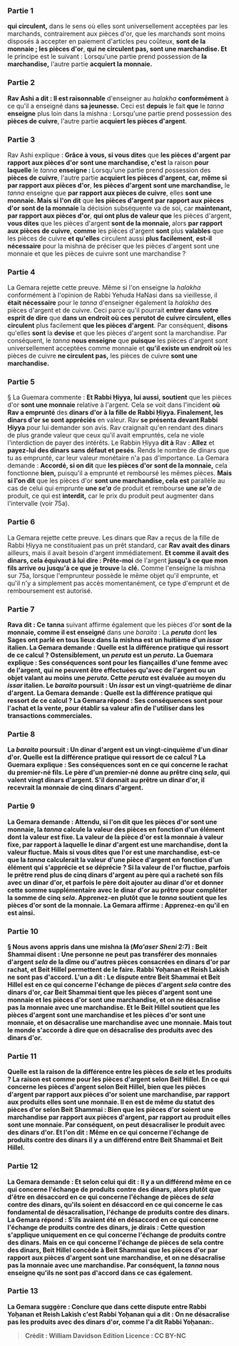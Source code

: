 
### Partie 1
<b>qui circulent,</b> dans le sens où elles sont universellement acceptées par les marchands, contrairement aux pièces d'or, que les marchands sont moins disposés à accepter en paiement d'articles peu coûteux, <b>sont de la monnaie ; les pièces d'or</b>, <b>qui ne circulent pas, sont une marchandise. Et</b> le principe est le suivant : Lorsqu'une partie prend possession de <b>la marchandise,</b> l'autre partie <b>acquiert la monnaie.</b>

### Partie 2
<b>Rav Ashi a dit : Il est raisonnable</b> d'enseigner au <i>halakha</i> <b>conformément</b> à ce qu'il a enseigné dans <b>sa jeunesse.</b> Ceci est <b>depuis</b> le fait <b>que</b> le <i>tanna</i> <b>enseigne</b> plus loin dans la mishna : Lorsqu'une partie prend possession des <b>pièces de cuivre</b>, l'autre partie <b>acquiert les pièces d'argent</b>.

### Partie 3
Rav Ashi explique : <b>Grâce à vous, si vous dites</b> que <b>les pièces d'argent</b> <b>par rapport aux pièces d'or</b> <b>sont une marchandise, c'est</b> la raison <b>pour laquelle</b> le <i>tanna</i> <b>enseigne : </b> Lorsqu'une partie prend possession des <b>pièces de cuivre</b>, l'autre partie <b>acquiert les pièces d'argent</b>, <b>car, même si par rapport aux pièces d'or</b>, <b>les pièces d'argent</b> <b>sont une marchandise,</b> le <i>tanna</i> enseigne que <b>par rapport aux pièces de cuivre</b>, elles <b>sont une monnaie. Mais si l'on dit</b> que <b>les pièces d'argent</b> <b>par rapport aux pièces d'or</b> <b>sont de la monnaie</b> la décision subséquente va de soi, car <b>maintenant, par rapport aux pièces d'or</b>, <b>qui ont plus de valeur que</b> les pièces d'argent, <b>vous dites</b> que les pièces d'argent <b>sont de la monnaie, </b> alors <b>par rapport aux pièces de cuivre</b>, <b>comme</b> les pièces d'argent <b>sont</b> plus <b>valables</b> que les pièces de cuivre <b>et qu'elles</b> circulent aussi <b>plus facilement</b>, <b>est-il nécessaire</b> pour la mishna de préciser que les pièces d'argent sont une monnaie et que les pièces de cuivre sont une marchandise ?

### Partie 4
La Gemara rejette cette preuve. Même si l'on enseigne la <i>halakha</i> conformément à l'opinion de Rabbi Yehuda HaNasi dans sa vieillesse, il <b>était nécessaire</b> pour le <i>tanna</i> d'enseigner également la <i>halakha</i> des pièces d'argent et de cuivre. Ceci parce qu'il pourrait <b>entrer dans votre esprit de dire</b> que <b>dans un endroit où ces</b> <b>perutot</i> de cuivre circulent, elles circulent</b> plus facilement <b>que les pièces d'argent</b>. Par conséquent, <b>disons</b> qu'elles <b>sont</b> la <b>devise</b> et que les pièces d'argent sont la marchandise. Par conséquent, le <i>tanna</i> <b>nous enseigne</b> que <b>puisque</b> les pièces d'argent sont universellement acceptées comme monnaie et <b>qu'il existe un endroit où</b> les pièces de cuivre <b>ne circulent pas,</b> les pièces de cuivre <b>sont une marchandise.</b>

### Partie 5
§ La Guemara commente : <b>Et Rabbi Ḥiyya, lui aussi, soutient</b> que les pièces d'or <b>sont une monnaie</b> relative à l'argent. Cela se voit dans l'incident <b>où Rav a emprunté</b> des <b>dinars d'or à la fille de Rabbi Ḥiyya. Finalement, les <b>dinars d'or</b> se sont appréciés</b> en valeur. Rav <b>se présenta devant Rabbi Ḥiyya</b> pour lui demander son avis. Rav craignait qu'en rendant des dinars de plus grande valeur que ceux qu'il avait empruntés, cela ne viole l'interdiction de payer des intérêts. Le Rabbin Ḥiyya <b>dit à</b> Rav : <b>Allez</b> et <b>payez-lui des dinars sans défaut et pesés</b>. Rends le nombre de dinars que tu as emprunté, car leur valeur monétaire n'a pas d'importance. La Gemara demande : <b>Accordé, si on dit</b> que <b>les pièces d'or</b> <b>sont de la monnaie,</b> cela fonctionne <b>bien,</b> puisqu'il a emprunté et remboursé les mêmes pièces. <b>Mais si l'on dit</b> que les pièces d'or <b>sont une marchandise, cela est</b> parallèle au cas de celui qui emprunte <b>une <i>se'a</i></b> de produit et rembourse <b>une <i>se'a</i></b> de produit, ce qui est <b>interdit,</b> car le prix du produit peut augmenter dans l'intervalle (voir 75a).

### Partie 6
La Gemara rejette cette preuve. Les dinars que Rav a reçus de la fille de Rabbi Ḥiyya ne constituaient pas un prêt standard, car <b>Rav avait des dinars</b> ailleurs, mais il avait besoin d'argent immédiatement. <b>Et comme il avait des dinars, cela équivaut à lui dire : Prête-moi</b> de l'argent <b>jusqu'à ce que mon fils arrive ou jusqu'à ce que je trouve</b> la <b>clé.</b> Comme l'enseigne la mishna sur 75a, lorsque l'emprunteur possède le même objet qu'il emprunte, et qu'il n'y a simplement pas accès momentanément, ce type d'emprunt et de remboursement est autorisé.

### Partie 7
<b>Rava dit : Ce</b> <b>tanna</i></b> suivant affirme également que les pièces d'or</b> <b>sont de la monnaie, comme il est enseigné</b> dans une <i>baraita</i> : La <b><i>peruta</i></b> dont <b>les Sages <b>ont parlé</b> en tous lieux dans la mishna est <b>un huitième d'un <i>issar</i> italien.</b> La Gemara demande : <b>Quelle est la</b> <b>différence pratique</b> qui ressort de ce calcul ? Ostensiblement, un <i>peruta</i> est un <i>peruta</i>. La Guemara explique : Ses conséquences sont <b>pour les fiançailles d'une femme</b> avec de l'argent, qui ne peuvent être effectuées qu'avec de l'argent ou un objet valant au moins une <i>peruta</i>. Cette <i>peruta</i> est évaluée au moyen du <i>issar</i> italien. Le <i>baraita</i> poursuit : <b>Un <i>issar</i></b> est <b>un vingt-quatrième de dinar d'argent.</b> La Gemara demande : <b>Quelle est la</b> <b>différence pratique</b> qui ressort de ce calcul ? La Gemara répond : Ses conséquences sont <b>pour l'achat et la vente,</b> pour établir sa valeur afin de l'utiliser dans les transactions commerciales.

### Partie 8
La <i>baraita</i> poursuit : <b>Un dinar d'argent</b> est <b>un vingt-cinquième d'un dinar d'or. Quelle est la</b> <b>différence pratique</b> qui ressort de ce calcul ? La Guemara explique : Ses conséquences sont <b>en ce qui concerne le rachat du</b> premier-né <b>fils.</b> Le père d'un premier-né donne au prêtre cinq <i>sela</i>, qui valent vingt dinars d'argent. S'il donnait au prêtre un dinar d'or, il recevrait la monnaie de cinq dinars d'argent.

### Partie 9
La Gemara demande : <b>Attendu, si l'on dit</b> que les pièces d'or <b>sont une monnaie, la <i>tanna</i> calcule</b> la valeur des pièces <b>en fonction d'un élément dont</b> la valeur est <b>fixe.</b> La valeur de la pièce d'or est la monnaie à valeur fixe, par rapport à laquelle le dinar d'argent est une marchandise, dont la valeur fluctue. <b>Mais si vous dites</b> que l'or <b>est une marchandise,</b> est-ce que <b>la <i>tanna</i> calculerait</b> la valeur d'une pièce d'argent <b>en fonction d'un élément qui s'apprécie et se déprécie ? </b> Si la valeur de l'or fluctue, <b>parfois le prêtre rend</b> plus de cinq dinars d'argent au père qui a racheté son fils avec un dinar d'or, <b>et parfois</b> le père <b>doit ajouter au</b> dinar d'or et donner cette somme supplémentaire avec le dinar d'or <b>au prêtre</b> pour compléter la somme de cinq <i>sela</i>. <b>Apprenez-en plutôt</b> que le <i>tanna</i> soutient que les pièces d'or <b>sont de la monnaie.</b> La Gemara affirme : <b>Apprenez-en</b> qu'il en est ainsi.

### Partie 10
§ <b>Nous avons appris</b> dans une mishna <b>là</b> (<i>Ma'aser Sheni</i> 2:7) : <b>Beit Shammai disent : Une personne ne peut pas transférer</b> des <b>monnaies d'argent <b><i>sela</i></b> de la dîme ou d'autres pièces consacrées en <b>dinars d'or</b> par rachat, <b>et Beit Hillel permettent</b> de le faire. <b>Rabbi Yoḥanan et Reish Lakish</b> ne sont pas d'accord. <b>L'un a dit :</b> Le <b>dispute</b> entre Beit Shammai et Beit Hillel est <b>en ce qui concerne</b> l'échange de pièces d'argent <b><i>sela</i> contre</b> des <b>dinars d'or, car Beit Shammai tient</b> que <b>les pièces d'argent</b> <b>sont une monnaie et les pièces d'or</b> <b>sont une marchandise, et on ne désacralise pas la monnaie avec une marchandise. Et le Beit Hillel soutient</b> que <b>les pièces d'argent</b> <b>sont une marchandise et les pièces d'or</b> <b>sont une monnaie, et on désacralise une marchandise avec une monnaie. Mais tout le monde s'accorde</b> à dire que <b>on désacralise des produits avec</b> des <b>dinars d'or.</b>

### Partie 11
<b>Quelle est la raison</b> de la différence entre les pièces de <i>sela</i> et les produits ? La raison est <b>comme pour les pièces d'argent</b> <b>selon Beit Hillel.</b> En ce qui concerne les pièces d'<b>argent</b> <b>selon Beit Hillel, bien que les pièces d'argent</b> <b>par rapport aux pièces d'or</b> <b>soient une marchandise, par rapport aux produits</b> elles <b>sont une monnaie. Il en est de même</b> du statut des pièces d'<b>or</b> <b>selon Beit Shammai : Bien que les pièces d'or</b> <b>soient une marchandise par rapport aux pièces d'argent</b>, <b>par rapport au produit</b> elles <b>sont une monnaie.</b> Par conséquent, on peut désacraliser le produit avec des dinars d'or. <b>Et l'on dit : Même en ce qui concerne</b> l'échange de <b>produits contre des dinars</b> il y a <b>un différend</b> entre Beit Shammai et Beit Hillel.

### Partie 12
La Gemara demande : <b>Et selon celui qui dit :</b> Il y a <b>un différend même en ce qui concerne</b> l'échange de <b>produits contre des dinars,</b> alors <b>plutôt que d'être en désaccord en ce qui concerne</b> l'échange de pièces de <b><i>sela</i> contre des dinars, qu'ils soient en désaccord en ce qui concerne</b> le cas fondamental de désacralisation, l'échange de <b>produits contre des dinars.</b> La Gemara répond : <b>S'ils avaient été en désaccord en ce qui concerne</b> l'échange de <b>produits contre des dinars, je dirais : Cette question</b> s'applique uniquement <b>en ce qui concerne</b> l'échange de <b>produits contre des dinars. Mais en ce qui concerne</b> l'échange de pièces de <b>sela</i> contre des dinars, Beit Hillel concède à Beit Shammai que les pièces d'or</b> <b>par rapport aux pièces d'argent</b> <b>sont une marchandise, et on ne désacralise pas</b> la monnaie avec une marchandise. Par conséquent, la <i>tanna</i> <b>nous enseigne</b> qu'ils ne sont pas d'accord dans ce cas également.

### Partie 13
La Gemara suggère : <b>Conclure que</b> dans cette dispute entre Rabbi Yoḥanan et Reish Lakish <b>c'est Rabbi Yoḥanan qui a dit : On ne désacralise pas</b> les produits avec des dinars d'or, <b>comme l'a dit Rabbi Yoḥanan:</b>.

>Crédit : William Davidson Edition
>Licence : CC BY-NC